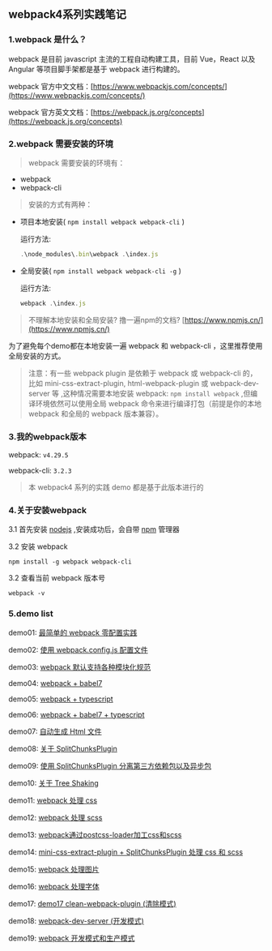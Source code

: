 ## webpack4系列实践笔记
### 1.webpack 是什么？
webpack 是目前 javascript 主流的工程自动构建工具，目前 Vue，React 以及 Angular 等项目脚手架都是基于 webpack 进行构建的。

webpack 官方中文文档：[https://www.webpackjs.com/concepts/](https://www.webpackjs.com/concepts/)

webpack 官方英文文档：[https://webpack.js.org/concepts](https://webpack.js.org/concepts)

### 2.webpack 需要安装的环境

>webpack 需要安装的环境有：
- webpack
- webpack-cli



>安装的方式有两种：

- 项目本地安装( `npm install webpack webpack-cli` )

    运行方法: 
    ```javascript
    .\node_modules\.bin\webpack .\index.js
    ```
  
- 全局安装( `npm install webpack webpack-cli -g` )

    运行方法: 
    ```javascript
    webpack .\index.js
    ```
    
>不理解本地安装和全局安装? 撸一遍npm的文档? [https://www.npmjs.cn/](https://www.npmjs.cn/)

为了避免每个demo都在本地安装一遍 webpack 和 webpack-cli ，这里推荐使用全局安装的方式。

>注意：有一些 webpack plugin 是依赖于 webpack 或 webpack-cli 的，比如 mini-css-extract-plugin, html-webpack-plugin 或 webpack-dev-server 等 ,这种情况需要本地安装 webpack: `npm install webpack` ,但编译环境依然可以使用全局 webpack 命令来进行编译打包（前提是你的本地 webpack 和全局的 webpack 版本兼容）。




### 3.我的webpack版本
webpack: `v4.29.5`

webpack-cli: `3.2.3`

>本 webpack4 系列的实践 demo 都是基于此版本进行的
### 4.关于安装webpack
3.1 首先安装 [nodejs](https://nodejs.org/zh-cn/download/) ,安装成功后，会自带 [npm](https://www.npmjs.com.cn/) 管理器

3.2 安装 webpack 
```javacript
npm install -g webpack webpack-cli
```
3.2 查看当前 webpack 版本号
```javacript
webpack -v
```
### 5.demo list
demo01: [最简单的 webpack 零配置实践](https://github.com/SimpleCodeCX/simple-webpack-demos/tree/master/demo01)

demo02: [使用 webpack.config.js 配置文件](https://github.com/SimpleCodeCX/simple-webpack-demos/tree/master/demo02-config)

demo03: [webpack 默认支持各种模块化规范](https://github.com/SimpleCodeCX/simple-webpack-demos/tree/master/demo03-js-module)

demo04: [webpack + babel7](https://github.com/SimpleCodeCX/simple-webpack-demos/tree/master/demo04-babel7)

demo05: [webpack + typescript](https://github.com/SimpleCodeCX/simple-webpack-demos/tree/master/demo05-ts)

demo06: [webpack + babel7 + typescript](https://github.com/SimpleCodeCX/simple-webpack-demos/tree/master/demo06-babel-ts)

demo07: [自动生成 Html 文件](https://github.com/SimpleCodeCX/simple-webpack-demos/tree/master/demo07-html)

demo08: [关于 SplitChunksPlugin](https://github.com/SimpleCodeCX/simple-webpack-demos/tree/master/demo08-SplitChunksPlugin)

demo09: [使用 SplitChunksPlugin 分离第三方依赖包以及异步包](https://github.com/SimpleCodeCX/simple-webpack-demos/tree/master/demo09-split-vendor-async)

demo10: [关于 Tree Shaking](https://github.com/SimpleCodeCX/simple-webpack-demos/tree/master/demo10-tree-shaking)

demo11: [webpack 处理 css](https://github.com/SimpleCodeCX/simple-webpack-demos/tree/master/demo11-css)

demo12: [webpack 处理 scss](https://github.com/SimpleCodeCX/simple-webpack-demos/tree/master/demo12-scss)

demo13: [webpack通过postcss-loader加工css和scss](https://github.com/SimpleCodeCX/simple-webpack-demos/tree/master/demo13-postcss)

demo14: [mini-css-extract-plugin + SplitChunksPlugin 处理 css 和 scss](https://github.com/SimpleCodeCX/simple-webpack-demos/tree/master/demo14-mini)
 
demo15: [webpack 处理图片](https://github.com/SimpleCodeCX/simple-webpack-demos/tree/master/demo15-img)

demo16: [webpack 处理字体](https://github.com/SimpleCodeCX/simple-webpack-demos/tree/master/demo16-font)

demo17: [demo17 clean-webpack-plugin (清除模式)](https://github.com/SimpleCodeCX/simple-webpack-demos/tree/master/demo17-clean)

demo18: [webpack-dev-server (开发模式)](https://github.com/SimpleCodeCX/simple-webpack-demos/tree/master/demo18-devServer)

demo19: [webpack 开发模式和生产模式](https://github.com/SimpleCodeCX/simple-webpack-demos/tree/master/demo19-dev-prod)


